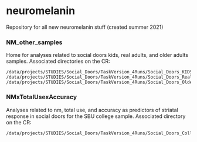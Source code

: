 # neuromelanin
Repository for all new neuromelanin stuff (created summer 2021)

### NM_other_samples
Home for analyses related to social doors kids, real adults, and older adults samples. Associated directories on the CR:
```
/data/projects/STUDIES/Social_Doors/TaskVersion_4Runs/Social_Doors_KIDS/fMRI_ANALYSES/NM/
/data/projects/STUDIES/Social_Doors/TaskVersion_4Runs/Social_Doors_RealAdults/fMRI_ANALYSES/NM/
/data/projects/STUDIES/Social_Doors/TaskVersion_4Runs/Social_Doors_OlderAdults/fMRI_ANALYSES/NM/
```

### NMxTotalUsexAccuracy
Analyses related to nm, total use, and accuracy as predictors of striatal response in social doors for the SBU college sample. Associated directory on the CR:
```
/data/projects/STUDIES/Social_Doors/TaskVersion_4Runs/Social_Doors_CollegeSBU/NM/
```
